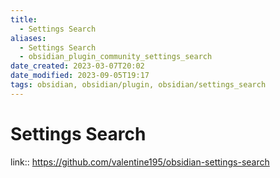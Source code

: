 ```yaml
---
title:
  - Settings Search
aliases:
  - Settings Search
  - obsidian_plugin_community_settings_search
date_created: 2023-03-07T20:02
date_modified: 2023-09-05T19:17
tags: obsidian, obsidian/plugin, obsidian/settings_search
---
```

# Settings Search

link:: <https://github.com/valentine195/obsidian-settings-search>
